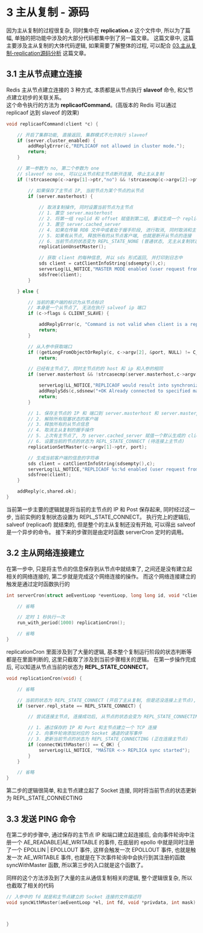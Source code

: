 # 3 主从复制 - 源码

因为主从复制的过程很复杂, 同时集中在 **replication.c** 这个文件中, 所以为了篇幅, 单独的把功能中涉及的大部分代码都集中到了另一篇文章。
这篇文章中, 这篇主要涉及主从复制的大体代码逻辑, 如果需要了解整体的过程, 可以配合 [03.主从复制-replication源码分析](https://www.baidu.com/) 这篇文章。

## 3.1 主从节点建立连接

Redis 主从节点建立连接的 3 种方式, 本质都是从节点执行 **slaveof** 命令, 和父节点建立初步的关联关系。   
这个命令执行的方法为 **replicaofCommand**。(高版本的 Redis 可以通过 replicaof 达到 slaveof 的效果)

```C
void replicaofCommand(client *c) {

    // 开启了集群功能, 直接返回, 集群模式不允许执行 slaveof 
    if (server.cluster_enabled) {
        addReplyError(c,"REPLICAOF not allowed in cluster mode.");
        return;
    }

    // 第一参数为 no, 第二个参数为 one
    // slaveof no one, 可以让从节点和主节点断开连接, 停止主从复制 
    if (!strcasecmp(c->argv[1]->ptr,"no") && !strcasecmp(c->argv[2]->ptr,"one")) {

        // 如果保存了主节点 IP, 当前节点为某个节点的从节点
        if (server.masterhost) {
            
            // 取消复制操作, 同时设置当前节点为主节点
            // 1. 置空 server.masterhost 
            // 2. 将第一组 replid 和 offset 赋值到第二组, 重试生成一个 replid
            // 3. 置空 server.cached_server
            // 4. 如果在传输 RDB 文件中或者处于握手阶段, 进行取消, 同时取消和主节点的连接
            // 5. 如果有从节点, 释放所有的从节点客户端, 也就是断开从节点的连接
            // 6. 当前节点的状态变为 REPL_STATE_NONE (普通状态, 无主从复制状态)
            replicationUnsetMaster();

            // 获取 client 的每种信息, 并以 sds 形式返回, 并打印到日志中
            sds client = catClientInfoString(sdsempty(),c);
            serverLog(LL_NOTICE,"MASTER MODE enabled (user request from '%s')", client);
            sdsfree(client);
        }

    } else {

        // 当前的客户端的标识为从节点标识
        // 本身是一个从节点了, 无法在执行 salveof ip 端口
        if (c->flags & CLIENT_SLAVE) {

            addReplyError(c, "Command is not valid when client is a replica.");
            return;
        }

        // 从入参中获取端口
        if ((getLongFromObjectOrReply(c, c->argv[2], &port, NULL) != C_OK))
            return;

        // 已经有主节点了, 同时主节点的的 host 和 ip 和入参的相同
        if (server.masterhost && !strcasecmp(server.masterhost,c->argv[1]->ptr) && server.masterport == port) {    

            serverLog(LL_NOTICE,"REPLICAOF would result into synchronization with the master we are already connected with. No operation performed.");
            addReplySds(c,sdsnew("+OK Already connected to specified master\r\n"));
            return;
        }

        // 1. 保存主节点的 IP 和 端口到 server.masterhost 和 server.masterport
        // 2. 解除所有阻塞状态的客户端
        // 3. 释放所有的从节点信息
        // 4. 取消主从复制的握手操作
        // 5. 上次有主节点了, 为 server.cached_server 赋值一个默认生成的 client
        // 6. 设置当前的节点的状态为 REPL_STATE_CONNECT (待连接上主节点)
        replicationSetMaster(c->argv[1]->ptr, port);

        // 生成当前客户端的信息的字符串
        sds client = catClientInfoString(sdsempty(),c);
        serverLog(LL_NOTICE,"REPLICAOF %s:%d enabled (user request from '%s')", server.masterhost, server.masterport, client);
        sdsfree(client);    
    }

    addReply(c,shared.ok);
}
```

当前第一步主要的逻辑就是将当前的主节点的 IP 和 Post 保存起来, 同时经过这一步, 当前实例的复制状态设置为 REPL_STATE_CONNECT。
执行完上的逻辑后, salveof (replicaof) 就结束的, 但是整个的主从复制还没有开始, 可以得出 salveof 是一个异步的命令。 接下来的步骤则是由定时函数 serverCron 定时的调用。

## 3.2 主从网络连接建立

在第一步中, 只是将主节点的信息保存到从节点中就结束了, 之间还是没有建立起相关的网络连接的, 第二步就是完成这个网络连接的操作。
而这个网络连接建立的触发是通过定时函数执行的

```C
int serverCron(struct aeEventLoop *eventLoop, long long id, void *clientData) {

    // 省略

    // 定时 1 秒执行一次
    run_with_period(1000) replicationCron();

    // 省略
}
```

replicationCron 里面涉及到了大量的逻辑, 基本整个复制运行阶段的状态判断等都是在里面判断的, 这里只截取了涉及到当前步骤相关的逻辑。
在第一步操作完成后, 可以知道从节点当前的状态为 **REPL_STATE_CONNECT**。

```C
void replicationCron(void) {

    // 省略

    // 当前的状态为 REPL_STATE_CONNECT (开启了主从复制, 但是还没连接上主节点), 顺利执行了 salveof 后, 从节点的默认状态
    if (server.repl_state == REPL_STATE_CONNECT) {

        // 尝试连接主节点, 连接成功后, 从节点的状态会变为 REPL_STATE_CONNECTING (正在连接主节点)

        // 1. 通过保存的 IP 和 Port 和主节点建立一个 TCP 连接
        // 2. 向事件轮询添加对应的 Socket 通道的读写事件
        // 3. 更新当前节点的状态为 REPL_STATE_CONNECTING (正在连接主节点)
        if (connectWithMaster() == C_OK) {
            serverLog(LL_NOTICE, "MASTER <-> REPLICA sync started");
        }
    }

    // 省略
}
```


第二步的逻辑很简单, 和主节点建立起了 Socket 连接, 同时将当前节点的状态更新为 REPL_STATE_CONNECTING

## 3.3 发送 PING 命令

在第二步的步骤中, 通过保存的主节点 IP 和端口建立起连接后, 会向事件轮询中注册一个 AE_READABLE|AE_WRITABLE 的事件, 
在底层的 epollo 中就是同时注册了一个 EPOLLIN | EPOLLOUT 事件, 这样会触发一次 EPOLLOUT 事件, 也就是触发一次  AE_WRITABLE 事件,
也就是在下次事件轮询中会执行到其注册的函数 syncWithMaster 函数, 所以第三步的入口就是这个函数了。

同样的这个方法涉及到了大量的主从通信复制相关的逻辑, 整个逻辑很复杂, 所以也截取了相关的代码

```C
// 入参中的 fd 就是和主节点建立的 Socket 连接的文件描述符
void syncWithMaster(aeEventLoop *el, int fd, void *privdata, int mask) {



}
```